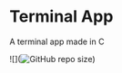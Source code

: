 # Terminal App
A terminal app made in C

![](![GitHub repo size](https://img.shields.io/github/repo-size/RTSProductions/Terminal-App?style=plastic))


